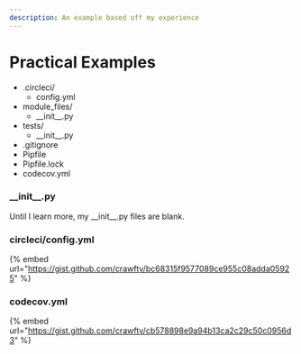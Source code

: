 ```yaml
---
description: An example based off my experience
---
```


# Practical Examples

* .circleci/
  * config.yml
* module\_files/
  * \_\_init\_\_.py
* tests/
  * \_\_init\_\_.py
* .gitignore
* Pipfile
* Pipfile.lock
* codecov.yml

### \_\_init\_\_.py

Until I learn more, my \_\_init\_\_.py files are blank.

### circleci/config.yml

{% embed url="https://gist.github.com/crawftv/bc68315f9577089ce955c08adda05925" %}

### codecov.yml

{% embed url="https://gist.github.com/crawftv/cb578898e9a94b13ca2c29c50c0956d3" %}



